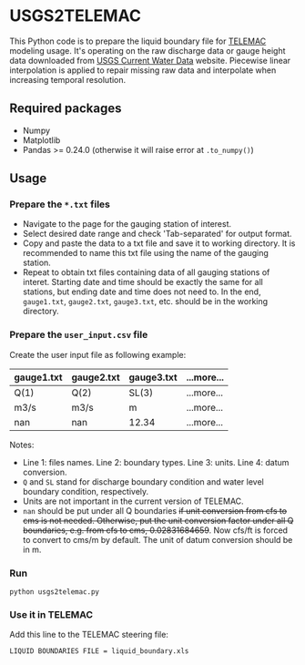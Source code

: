 # USGS2TELEMAC

This Python code is to prepare the liquid boundary file for [TELEMAC](http://www.opentelemac.org/ "TELEMAC website") modeling usage. It's operating on the raw discharge data or gauge height data downloaded from [USGS Current Water Data](https://waterdata.usgs.gov/nwis/rt "USGS Current Water Data") website. Piecewise linear interpolation is applied to repair missing raw data and interpolate when increasing temporal resolution.

## Required packages

* Numpy
* Matplotlib
* Pandas >= 0.24.0 (otherwise it will raise error at `.to_numpy()`)

## Usage

### Prepare the `*.txt` files

* Navigate to the page for the gauging station of interest.
* Select desired date range and check 'Tab-separated' for output format. 
* Copy and paste the data to a txt file and save it to working directory. It is recommended to name this txt file using the name of the gauging station.
* Repeat to obtain txt files containing data of all gauging stations of interet. Starting date and time should be exactly the same for all stations, but ending date and time does not need to. In the end, `gauge1.txt`, `gauge2.txt`, `gauge3.txt`, etc. should be in the working directory.

### Prepare the `user_input.csv` file
Create the user input file as following example:

|gauge1.txt|gauge2.txt|gauge3.txt|...more...|
|---|---|---|---|
|Q(1)|Q(2)|SL(3)|...more...|
|m3/s|m3/s|m|...more...|
|nan|nan|12.34|...more...|

Notes:
* Line 1: files names. Line 2: boundary types. Line 3: units. Line 4: datum conversion.
* `Q` and `SL` stand for discharge boundary condition and water level boundary condition, respectively.
* Units are not important in the current version of TELEMAC.
* `nan` should be put under all Q boundaries ~~if unit conversion from cfs to cms is not needed. Otherwise, put the unit conversion factor under all Q boundaries, e.g. from cfs to cms, 0.02831684659~~. Now cfs/ft is forced to convert to cms/m by default. The unit of datum conversion should be in m.

### Run

```
python usgs2telemac.py
```


### Use it in TELEMAC

Add this line to the TELEMAC steering file:

```
LIQUID BOUNDARIES FILE = liquid_boundary.xls
```
